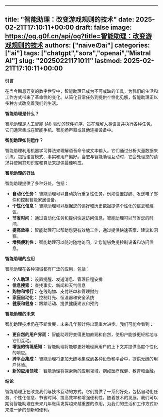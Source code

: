 
---
title: "智能助理：改变游戏规则的技术"
date: 2025-02-21T17:10:11+00:00
draft: false
image: https://og.g0f.cn/api/og?title=智能助理：改变游戏规则的技术
authors: ["naiveのai"]
categories: ["ai"]
tags: ["chatgpt","sora","openai","Mistral AI"]
slug: "20250221171011"
lastmod: 2025-02-21T17:10:11+00:00
---
**引言**

在当今瞬息万变的数字世界中，智能助理已成为不可或缺的工具，为我们的生活和工作方式带来了革命性的变化。从简化日常任务到提供个性化见解，智能助理正以多种方式改变着我们的生活。

**智能助理是什么？**

智能助理是人工智能 (AI) 驱动的软件程序，旨在理解人类语言并执行各种任务。它们通常集成在智能手机、智能扬声器或其他连接设备中。

**智能助理如何运作？**

智能助理利用机器学习算法来理解语音命令或文本输入。它们通过分析大量数据来训练，包括语言模式、事实和用户偏好。当您与智能助理互动时，它会处理您的请求并使用其知识库和算法来提供最佳响应。

**智能助理的好处**

智能助理提供了多种好处，包括：

- **自动化任务：** 智能助理可以自动执行重复性任务，例如设置提醒、发送电子邮件和控制智能家居设备。
- **个性化信息：** 智能助理可以根据您的偏好和历史数据提供个性化的信息和建议。
- **节省时间：** 通过自动化任务和提供快速访问信息，智能助理可以节省您的时间。
- **提高效率：** 智能助理可以帮助您更有效地工作，通过提供快速答案、建议和洞察。
- **增强便利性：** 智能助理可以随时随地访问，让您能够免提控制设备和访问信息。

**智能助理的应用**

智能助理在各种领域都有广泛的应用，包括：

- **个人助理：** 设置提醒、发送消息、管理日程安排
- **信息搜索：** 查找事实、新闻和天气信息
- **购物和银行：** 在线购物、支付账单和管理财务
- **家庭自动化：** 控制灯光、恒温器和安全系统
- **健康和健身：** 跟踪活动、提供健康建议和预约

**智能助理的未来**

智能助理技术仍在不断发展，未来几年预计将出现重大进步。我们可能会看到：

- **更自然的用户界面：** 智能助理将变得更加直观和自然，使用户能够更轻松地与它们互动。
- **增强的情境感知：** 智能助理将能够更好地理解用户的上下文并提供高度个性化的响应。
- **跨平台集成：** 智能助理将更加无缝地集成到各种设备和平台中，提供无缝的用户体验。
- **新的应用领域：** 智能助理将探索新的应用领域，例如医疗保健、教育和金融。

**结论**

智能助理正在改变我们与技术互动的方式。它们提供了一系列好处，包括自动化任务、个性化信息、节省时间、提高效率和增强便利性。随着技术的发展，我们可以期待智能助理在未来几年继续发挥越来越重要的作用，为我们的生活和工作方式带来进一步的创新和便利。